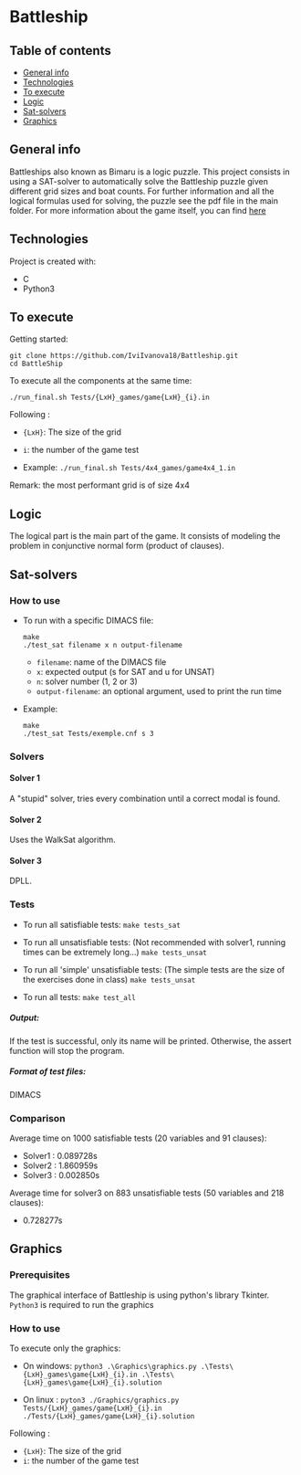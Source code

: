 # Battleship

## Table of contents
* [General info](#general-info)
* [Technologies](#technologies)
* [To execute](#to-execute)
* [Logic](#logic)
* [Sat-solvers](#sat-solvers)
* [Graphics](#graphics)

## General info

Battleships also known as Bimaru is a logic puzzle. This project consists in using a SAT-solver to automatically solve the Battleship puzzle given different grid sizes and boat counts. For further information and all the logical formulas used for solving, the puzzle see the pdf file in the main folder. For more information about the game itself, you can find [here](https://en.wikipedia.org/wiki/Battleship_(puzzle))

## Technologies
Project is created with:
* C
* Python3

## To execute

Getting started:

```
git clone https://github.com/IviIvanova18/Battleship.git
cd BattleShip
```

To execute all the components at the same time:

```./run_final.sh Tests/{LxH}_games/game{LxH}_{i}.in```

Following :
- `{LxH}`: The size of the grid
- `i`: the number of the game test 

- Example:
```./run_final.sh Tests/4x4_games/game4x4_1.in```

Remark: the most performant grid is of size 4x4

  
## Logic

The logical part is the main part of the game. It consists of modeling the problem in conjunctive normal form (product of clauses).

## Sat-solvers

### How to use

- To run with a specific DIMACS file:
    ```
    make
    ./test_sat filename x n output-filename
    ```
    - `filename`: name of the DIMACS file
    - `x`: expected output (s for SAT and u for UNSAT)
    - `n`: solver number (1, 2 or 3)
    - `output-filename`: an optional argument, used to print the run time

- Example:
    ```
    make
    ./test_sat Tests/exemple.cnf s 3
    ```

### Solvers

#### Solver 1

A "stupid" solver, tries every combination until a correct modal is found.

#### Solver 2

Uses the WalkSat algorithm.

#### Solver 3

DPLL.

### Tests

- To run all satisfiable tests:
  ```make tests_sat```
- To run all unsatisfiable tests: (Not recommended with solver1, running times can be extremely long...)
  ```make tests_unsat```
- To run all 'simple' unsatisfiable tests: (The simple tests are the size of the exercises done in class)
  ```make tests_unsat```

- To run all tests:
  ```make test_all```

##### Output:

If the test is successful, only its name will be printed.
Otherwise, the assert function will stop the program.

##### Format of test files:

DIMACS

### Comparison

Average time on 1000 satisfiable tests (20 variables and 91 clauses):

- Solver1 : 0.089728s
- Solver2 : 1.860959s
- Solver3 : 0.002850s

Average time for solver3 on 883 unsatisfiable tests (50 variables and 218 clauses):
- 0.728277s

## Graphics

### Prerequisites

The graphical interface of Battleship is using python's library Tkinter.
`Python3` is required to run the graphics

### How to use

To execute only the graphics:

* On windows:
```python3 .\Graphics\graphics.py .\Tests\{LxH}_games\game{LxH}_{i}.in .\Tests\{LxH}_games\game{LxH}_{i}.solution```

* On linux :
```pyton3 ./Graphics/graphics.py Tests/{LxH}_games/game{LxH}_{i}.in ./Tests/{LxH}_games/game{LxH}_{i}.solution```

Following :
- `{LxH}`: The size of the grid
- `i`: the number of the game test 



